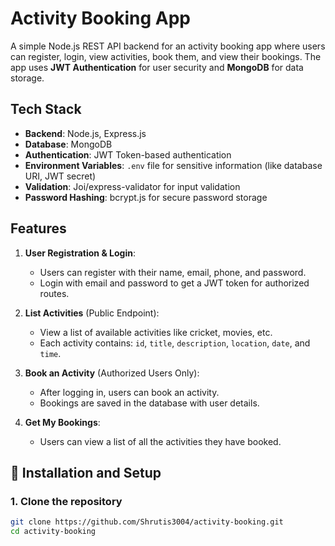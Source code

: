 # Activity Booking App

A simple Node.js REST API backend for an activity booking app where users can register, login, view activities, book them, and view their bookings. The app uses **JWT Authentication** for user security and **MongoDB** for data storage.

## Tech Stack

- **Backend**: Node.js, Express.js
- **Database**: MongoDB
- **Authentication**: JWT Token-based authentication
- **Environment Variables**: `.env` file for sensitive information (like database URI, JWT secret)
- **Validation**: Joi/express-validator for input validation
- **Password Hashing**: bcrypt.js for secure password storage

## Features

1. **User Registration & Login**:

   - Users can register with their name, email, phone, and password.
   - Login with email and password to get a JWT token for authorized routes.

2. **List Activities** (Public Endpoint):

   - View a list of available activities like cricket, movies, etc.
   - Each activity contains: `id`, `title`, `description`, `location`, `date`, and `time`.

3. **Book an Activity** (Authorized Users Only):

   - After logging in, users can book an activity.
   - Bookings are saved in the database with user details.

4. **Get My Bookings**:
   - Users can view a list of all the activities they have booked.

## 🔧 Installation and Setup

### 1. Clone the repository

```bash
git clone https://github.com/Shrutis3004/activity-booking.git
cd activity-booking
```
